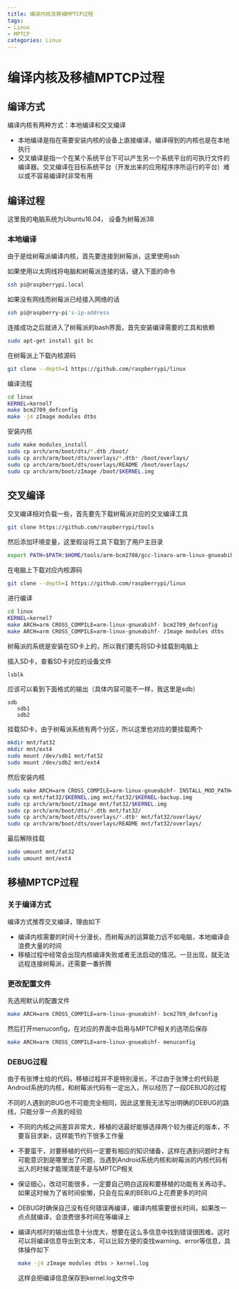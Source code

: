 ```yaml
---
title: 编译内核及移植MPTCP过程
tags: 
- Linux
- MPTCP
categories: Linux
---
```




# 编译内核及移植MPTCP过程

## 编译方式

编译内核有两种方式：本地编译和交叉编译

* 本地编译是指在需要安装内核的设备上直接编译，编译得到的内核也是在本地执行
* 交叉编译是指一个在某个系统平台下可以产生另一个系统平台的可执行文件的编译器。交叉编译在目标系统平台（开发出来的应用程序序所运行的平台）难以或不容易编译时非常有用

## 编译过程

这里我的电脑系统为Ubuntu16.04， 设备为树莓派3B

<!--more-->

### 本地编译

由于是给树莓派编译内核，首先要连接到树莓派，这里使用ssh

如果使用以太网线将电脑和树莓派连接的话，键入下面的命令

```bash
ssh pi@raspberrypi.local
```

如果没有网线而树莓派已经接入网络的话

```bash
ssh pi@raspberry-pi's-ip-address
```

连接成功之后就进入了树莓派的bash界面，首先安装编译需要的工具和依赖

```bash
sudo apt-get install git bc
```

在树莓派上下载内核源码

```bash
git clone --depth=1 https://github.com/raspberrypi/linux
```

编译流程

```bash
cd linux
KERNEL=kernel7
make bcm2709_defconfig
make -j4 zImage modules dtbs
```

安装内核

```bash
sudo make modules_install
sudo cp arch/arm/boot/dts/*.dtb /boot/
sudo cp arch/arm/boot/dts/overlays/*.dtb* /boot/overlays/
sudo cp arch/arm/boot/dts/overlays/README /boot/overlays/
sudo cp arch/arm/boot/zImage /boot/$KERNEL.img
```



## 交叉编译

交叉编译相对负载一些，首先要先下载树莓派对应的交叉编译工具

```bash
git clone https://github.com/raspberrypi/tools
```

然后添加环境变量，这里假设将工具下载到了用户主目录

```bash
export PATH=$PATH:$HOME/tools/arm-bcm2708/gcc-linaro-arm-linux-gnueabihf-raspbian/bin
```

在电脑上下载对应内核源码

```bash
git clone --depth=1 https://github.com/raspberrypi/linux
```

进行编译

```bash
cd linux
KERNEL=kernel7
make ARCH=arm CROSS_COMPILE=arm-linux-gnueabihf- bcm2709_defconfig
make ARCH=arm CROSS_COMPILE=arm-linux-gnueabihf- zImage modules dtbs
```

树莓派的系统是安装在SD卡上的，所以我们要先将SD卡挂载到电脑上

插入SD卡，查看SD卡对应的设备文件

```bash
lsblk
```

应该可以看到下面格式的输出（具体内容可能不一样，我这里是sdb）

```
sdb
   sdb1
   sdb2
```

挂载SD卡，由于树莓派系统有两个分区，所以这里也对应的要挂载两个

```bash
mkdir mnt/fat32
mkdir mnt/ext4
sudo mount /dev/sdb1 mnt/fat32
sudo mount /dev/sdb2 mnt/ext4
```

然后安装内核

```bash
sudo make ARCH=arm CROSS_COMPILE=arm-linux-gnueabihf- INSTALL_MOD_PATH=mnt/ext4 modules_install
sudo cp mnt/fat32/$KERNEL.img mnt/fat32/$KERNEL-backup.img
sudo cp arch/arm/boot/zImage mnt/fat32/$KERNEL.img
sudo cp arch/arm/boot/dts/*.dtb mnt/fat32/
sudo cp arch/arm/boot/dts/overlays/*.dtb* mnt/fat32/overlays/
sudo cp arch/arm/boot/dts/overlays/README mnt/fat32/overlays/
```

最后解除挂载

```bash
sudo umount mnt/fat32
sudo umount mnt/ext4
```

## 移植MPTCP过程

### 关于编译方式

编译方式推荐交叉编译，理由如下

* 编译内核需要的时间十分漫长，而树莓派的运算能力远不如电脑，本地编译会浪费大量的时间
* 移植过程中经常会出现内核编译失败或者无法启动的情况。一旦出现，就无法远程连接树莓派，还需要一番折腾

### 更改配置文件

先选用默认的配置文件

```bash
make ARCH=arm CROSS_COMPILE=arm-linux-gnueabihf- bcm2709_defconfig
```

然后打开menuconfig，在对应的界面中启用与MPTCP相关的选项后保存

```bash
make ARCH=arm CROSS_COMPILE=arm-linux-gnueabihf- menuconfig
```

### DEBUG过程

由于有张博士给的代码，移植过程并不是特别漫长，不过由于张博士的代码是Android系统的内核，和树莓派代码有一定出入，所以经历了一段DEBUG的过程

不同的人遇到的BUG也不可能完全相同，因此这里我无法写出明确的DEBUG的路线，只能分享一点我的经验

* 不同的内核之间差异非常大，移植的话最好能够选择两个较为接近的版本，不要盲目求新，这样能节约下很多工作量

* 不要蛮干，对要移植的代码一定要有相应的知识储备，这样在遇到问题时才有可能意识到是哪里出了问题，当遇到Android系统内核和树莓派的内核代码有出入的时候才能理清是不是与MPTCP相关

* 保证细心，改动可能很多，一定要自己明白这段和要移植的功能有关再动手。如果这时候为了省时间偷懒，只会在后来的BEBUG上花费更多的时间

* DEBUG时确保自己没有任何错误再编译，编译内核需要很长时间，如果改一点点就编译，会浪费很多时间在等编译上

* 编译内核时的输出信息十分庞大，想要在这么多信息中找到错误很困难。这时可以将编译信息导出到文本，可以比较方便的查找warning、error等信息，具体操作如下

  ```bash
  make -j4 zImage modules dtbs > kernel.log
  ```

  这样会把编译信息保存到kernel.log文件中
